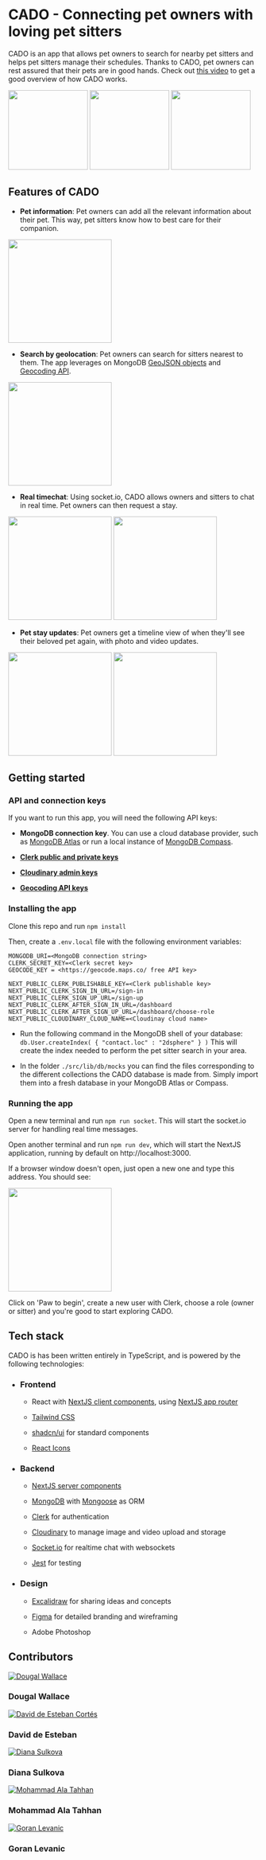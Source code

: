 <!-- <style type="text/css" rel="stylesheet">
  h3 {
    margin: 0;
    font-size: 16px;
  }

  .avatar {
    display: flex;
    flex-direction: column;
    align-items: center;
    text-align: center;
  }

  .avatar-image {
    border-radius: 10000px;
  }

  .images-row {
    display: flex;
    justify-content: center;
    gap: 40px;
    margin: 30px 0;
  }

  .app-image {
    text-align: center;
    margin: 30px 0;
  }

  .contributors {
    display: flex;
    justify-content: center;
    width: 100%;
    gap: 20px
  }
</style> -->

# CADO - Connecting pet owners with loving pet sitters

CADO is an app that allows pet owners to search for nearby pet sitters and helps pet sitters manage their schedules. Thanks to CADO, pet owners can rest assured that their pets are in good hands. Check out [this video](https://www.youtube.com/watch?v=RXkWKWYjr74) to get a good overview of how CADO works.

<div class="images-row">
  <img title="" src="./project/images/app-demo-1.png" alt="" width="160">
  <img title="" src="./project/images/app-demo-2.png" alt="" width="160">
  <img title="" src="./project/images/app-demo-10.png" alt="" width="160">
</div>

## Features of CADO

- **Pet information**: Pet owners can add all the relevant information about their pet. This way, pet sitters know how to best care for their companion.

<div class="app-image">
  <img title="" src="./project/images/app-demo-2.png" alt="" width="208">
</div>

- **Search by geolocation**: Pet owners can search for sitters nearest to them. The app leverages on MongoDB [GeoJSON objects](https://www.mongodb.com/docs/manual/geospatial-queries/) and [Geocoding API](https://geocode.maps.co/).

<div class="app-image">
  <img title="" src="./project/images/app-demo-6.png" alt="" width="208">
</div>

- **Real timechat**: Using socket.io, CADO allows owners and sitters to chat in real time. Pet owners can then request a stay.

<div class="images-row">
  <img title="" src="./project/images/app-demo-9.png" alt="" width="208">
  <img title="" src="./project/images/app-demo-8.png" alt="" width="208">
</div>

- **Pet stay updates**: Pet owners get a timeline view of when they'll see their beloved pet again, with photo and video updates.

<div class="images-row">
  <img title="" src="./project/images/app-demo-4.png" alt="" width="208">
  <img title="" src="./project/images/app-demo-5.png" alt="" width="208">
</div>

## Getting started

### API and connection keys

If you want to run this app, you will need the following API keys:

- **MongoDB connection key**. You can use a cloud database provider, such as [MongoDB Atlas](https://www.mongodb.com/atlas) or run a local instance of [MongoDB Compass](https://www.mongodb.com/products/tools/compass).

- **[Clerk public and private keys](https://clerk-docs-git-prettier-fixes.clerkpreview.com/quickstarts/nextjs/stable#set-environment-keys)**

- **[Cloudinary admin keys](https://cloudinary.com/documentation/admin_api)**

- **[Geocoding API keys](https://geocode.maps.co/)**

### Installing the app

Clone this repo and run `npm install`

Then, create a `.env.local` file with the following environment variables:

```
MONGODB_URI=<MongoDB connection string>
CLERK_SECRET_KEY=<Clerk secret key>
GEOCODE_KEY = <https://geocode.maps.co/ free API key>

NEXT_PUBLIC_CLERK_PUBLISHABLE_KEY=<Clerk publishable key>
NEXT_PUBLIC_CLERK_SIGN_IN_URL=/sign-in
NEXT_PUBLIC_CLERK_SIGN_UP_URL=/sign-up
NEXT_PUBLIC_CLERK_AFTER_SIGN_IN_URL=/dashboard
NEXT_PUBLIC_CLERK_AFTER_SIGN_UP_URL=/dashboard/choose-role
NEXT_PUBLIC_CLOUDINARY_CLOUD_NAME=<Cloudinay cloud name>
```

- Run the following command in the MongoDB shell of your database: `db.User.createIndex( { "contact.loc" : "2dsphere" } )` This will create the index needed to perform the pet sitter search in your area.

- In the folder `./src/lib/db/mocks` you can find the files corresponding to the different collections the CADO database is made from. Simply import them into a fresh database in your MongoDB Atlas or Compass.

### Running the app

Open a new terminal and run `npm run socket`. This will start the socket.io server for handling real time messages.

Open another terminal and run `npm run dev`, which will start the NextJS application, running by default on http://localhost:3000.

If a browser window doesn't open, just open a new one and type this address. You should see:

<img title="" src="file:///D:/pr0/codeworks/projects/thesis-project/pet-care-app/project/images/app-demo-1.png" alt="" width="208" data-align="center">

Click on 'Paw to begin', create a new user with Clerk, choose a role (owner or sitter) and you're good to start exploring CADO.

## Tech stack

CADO is has been written entirely in TypeScript, and is powered by the following technologies:

- ### Frontend

  - React with [NextJS client components](https://nextjs.org/docs/app/building-your-application/rendering/client-components), using [NextJS app router](https://nextjs.org/docs/app)

  - [Tailwind CSS](https://tailwindcss.com/)

  - [shadcn/ui](https://ui.shadcn.com/) for standard components

  - [React Icons](https://react-icons.github.io/react-icons/)

- ### Backend

  - [NextJS server components](https://nextjs.org/docs/app/building-your-application/rendering/server-components)

  - [MongoDB](https://www.mongodb.com/) with [Mongoose](https://mongoosejs.com/) as ORM

  - [Clerk](https://clerk.com/) for authentication

  - [Cloudinary](https://cloudinary.com/) to manage image and video upload and storage

  - [Socket.io](https://socket.io/) for realtime chat with websockets

  - [Jest](https://jestjs.io/) for testing

- ### Design

  - [Excalidraw](https://excalidraw.com/) for sharing ideas and concepts

  - [Figma](https://www.figma.com/) for detailed branding and wireframing

  - Adobe Photoshop

## Contributors

<div class="contributors">
  <div class="avatar">
    <a href="https://github.com/ootwither">
      <img alt="Dougal Wallace" src="https://avatars.githubusercontent.com/u/81982916?size=50" class="avatar-image">
    </a>
    <h3>Dougal Wallace</h3>
  </div>
  <div class="avatar">
    <a href="https://github.com/estdavid">
      <img alt="David de Esteban Cortés" src="https://avatars.githubusercontent.com/u/79582482?size=50" class="avatar-image">
    </a>
    <h3>David de Esteban</h3>
  </div>
  <div class="avatar">
    <a href="https://github.com/diankita">
      <img alt="Diana Sulkova" src="https://avatars.githubusercontent.com/u/114820366?size=50" class="avatar-image">
    </a>
    <h3>Diana Sulkova</h3>
  </div>
  <div class="avatar">
    <a href="https://github.com/alaa-cw">
      <img alt="Mohammad Ala Tahhan" src="https://avatars.githubusercontent.com/u/143452899?size=50" class="avatar-image">
    </a>
    <h3>Mohammad Ala Tahhan</h3>
  </div>
  <div class="avatar">
    <a href="https://github.com/goran853">
      <img alt="Goran Levanic" src="https://avatars.githubusercontent.com/u/138351342?size=50" class="avatar-image">
    </a>
    <h3>Goran Levanic</h3>
  </div>
</div>

